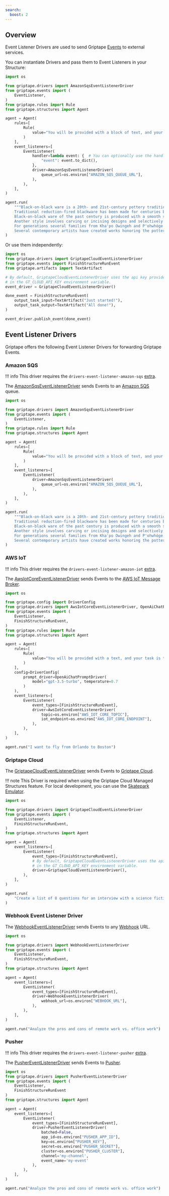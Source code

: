 ```yaml
---
search:
  boost: 2 
---
```


## Overview

Event Listener Drivers are used to send Griptape [Events](../misc/events.md) to external services.

You can instantiate Drivers and pass them to Event Listeners in your Structure:

```python
import os

from griptape.drivers import AmazonSqsEventListenerDriver
from griptape.events import (
    EventListener,
)
from griptape.rules import Rule
from griptape.structures import Agent

agent = Agent(
    rules=[
        Rule(
            value="You will be provided with a block of text, and your task is to extract a list of keywords from it."
        )
    ],
    event_listeners=[
        EventListener(
            handler=lambda event: {  # You can optionally use the handler to transform the event payload before sending it to the Driver
                "event": event.to_dict(),
            },
            driver=AmazonSqsEventListenerDriver(
                queue_url=os.environ["AMAZON_SQS_QUEUE_URL"],
            ),
        ),
    ],
)

agent.run(
    """Black-on-black ware is a 20th- and 21st-century pottery tradition developed by the Puebloan Native American ceramic artists in Northern New Mexico.
    Traditional reduction-fired blackware has been made for centuries by pueblo artists.
    Black-on-black ware of the past century is produced with a smooth surface, with the designs applied through selective burnishing or the application of refractory slip.
    Another style involves carving or incising designs and selectively polishing the raised areas.
    For generations several families from Kha'po Owingeh and P'ohwhóge Owingeh pueblos have been making black-on-black ware with the techniques passed down from matriarch potters. Artists from other pueblos have also produced black-on-black ware.
    Several contemporary artists have created works honoring the pottery of their ancestors."""
)
```

Or use them independently:

```python
import os
from griptape.drivers import GriptapeCloudEventListenerDriver
from griptape.events import FinishStructureRunEvent
from griptape.artifacts import TextArtifact

# By default, GriptapeCloudEventListenerDriver uses the api key provided
# in the GT_CLOUD_API_KEY environment variable.
event_driver = GriptapeCloudEventListenerDriver()  

done_event = FinishStructureRunEvent(
    output_task_input=TextArtifact("Just started!"),
    output_task_output=TextArtifact("All done!"),
)

event_driver.publish_event(done_event)
```

## Event Listener Drivers

Griptape offers the following Event Listener Drivers for forwarding Griptape Events.

### Amazon SQS

!!! info
    This driver requires the `drivers-event-listener-amazon-sqs` [extra](../index.md#extras).

The [AmazonSqsEventListenerDriver](../../reference/griptape/drivers/event_listener/amazon_sqs_event_listener_driver.md) sends Events to an [Amazon SQS](https://aws.amazon.com/sqs/) queue.

```python
import os

from griptape.drivers import AmazonSqsEventListenerDriver
from griptape.events import (
    EventListener,
)
from griptape.rules import Rule
from griptape.structures import Agent

agent = Agent(
    rules=[
        Rule(
            value="You will be provided with a block of text, and your task is to extract a list of keywords from it."
        )
    ],
    event_listeners=[
        EventListener(
            driver=AmazonSqsEventListenerDriver(
                queue_url=os.environ["AMAZON_SQS_QUEUE_URL"],
            ),
        ),
    ],
)

agent.run(
    """Black-on-black ware is a 20th- and 21st-century pottery tradition developed by the Puebloan Native American ceramic artists in Northern New Mexico.
    Traditional reduction-fired blackware has been made for centuries by pueblo artists.
    Black-on-black ware of the past century is produced with a smooth surface, with the designs applied through selective burnishing or the application of refractory slip.
    Another style involves carving or incising designs and selectively polishing the raised areas.
    For generations several families from Kha'po Owingeh and P'ohwhóge Owingeh pueblos have been making black-on-black ware with the techniques passed down from matriarch potters. Artists from other pueblos have also produced black-on-black ware.
    Several contemporary artists have created works honoring the pottery of their ancestors."""
)
```

### AWS IoT

!!! info
    This driver requires the `drivers-event-listener-amazon-iot` [extra](../index.md#extras).

The [AwsIotCoreEventListenerDriver](../../reference/griptape/drivers/event_listener/aws_iot_core_event_listener_driver.md) sends Events to the [AWS IoT Message Broker](https://aws.amazon.com/iot-core/).

```python
import os

from griptape.config import DriverConfig
from griptape.drivers import AwsIotCoreEventListenerDriver, OpenAiChatPromptDriver
from griptape.events import (
    EventListener,
    FinishStructureRunEvent,
)
from griptape.rules import Rule
from griptape.structures import Agent

agent = Agent(
    rules=[
        Rule(
            value="You will be provided with a text, and your task is to extract the airport codes from it."
        )
    ],
    config=DriverConfig(
        prompt_driver=OpenAiChatPromptDriver(
            model="gpt-3.5-turbo", temperature=0.7
        )
    ),
    event_listeners=[
        EventListener(
            event_types=[FinishStructureRunEvent],
            driver=AwsIotCoreEventListenerDriver(
                topic=os.environ["AWS_IOT_CORE_TOPIC"],
                iot_endpoint=os.environ["AWS_IOT_CORE_ENDPOINT"],
            ),
        ),
    ],
)

agent.run("I want to fly from Orlando to Boston")
```

### Griptape Cloud

The [GriptapeCloudEventListenerDriver](../../reference/griptape/drivers/event_listener/griptape_cloud_event_listener_driver.md) sends Events to [Griptape Cloud](https://www.griptape.ai/cloud).

!!! note
    This Driver is required when using the Griptape Cloud Managed Structures feature. For local development, you can use the [Skatepark Emulator](https://github.com/griptape-ai/griptape-cli?tab=readme-ov-file#skatepark-emulator).

```python
import os

from griptape.drivers import GriptapeCloudEventListenerDriver
from griptape.events import (
    EventListener,
    FinishStructureRunEvent,
)
from griptape.structures import Agent

agent = Agent(
    event_listeners=[
        EventListener(
            event_types=[FinishStructureRunEvent],
            # By default, GriptapeCloudEventListenerDriver uses the api key provided
            # in the GT_CLOUD_API_KEY environment variable.
            driver=GriptapeCloudEventListenerDriver(),
        ),
    ],
)

agent.run(
    "Create a list of 8 questions for an interview with a science fiction author."
)
``` 

### Webhook Event Listener Driver

The [WebhookEventListenerDriver](../../reference/griptape/drivers/event_listener/webhook_event_listener_driver.md) sends Events to any [Webhook](https://en.wikipedia.org/wiki/Webhook) URL.

```python
import os

from griptape.drivers import WebhookEventListenerDriver
from griptape.events import (
    EventListener,
    FinishStructureRunEvent,
)
from griptape.structures import Agent

agent = Agent(
    event_listeners=[
        EventListener(
            event_types=[FinishStructureRunEvent],
            driver=WebhookEventListenerDriver(
                webhook_url=os.environ["WEBHOOK_URL"],
            ),
        ),
    ],
)

agent.run("Analyze the pros and cons of remote work vs. office work")
```
### Pusher

!!! info
    This driver requires the `drivers-event-listener-pusher` [extra](../index.md#extras).

The [PusherEventListenerDriver](../../reference/griptape/drivers/event_listener/pusher_event_listener_driver.md) sends Events to [Pusher](https://pusher.com).

```python
import os
from griptape.drivers import PusherEventListenerDriver
from griptape.events import (
    EventListener,
    FinishStructureRunEvent
)
from griptape.structures import Agent

agent = Agent(
    event_listeners=[
        EventListener(
            event_types=[FinishStructureRunEvent],
            driver=PusherEventListenerDriver(
                batched=False,
                app_id=os.environ["PUSHER_APP_ID"],
                key=os.environ["PUSHER_KEY"],
                secret=os.environ["PUSHER_SECRET"],
                cluster=os.environ["PUSHER_CLUSTER"],
                channel='my-channel',
                event_name='my-event'
            ),
        ),
    ],
)

agent.run("Analyze the pros and cons of remote work vs. office work")

```
